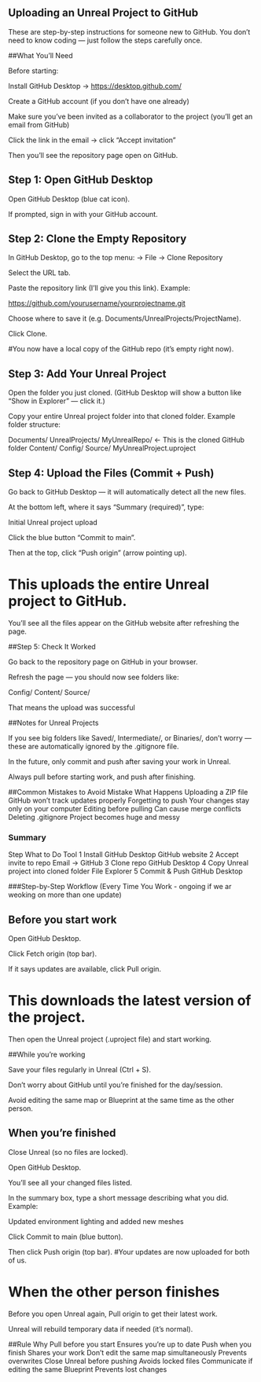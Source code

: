 ## Uploading an Unreal Project to GitHub 

These are step-by-step instructions for someone new to GitHub.
You don’t need to know coding — just follow the steps carefully once.

##What You’ll Need

Before starting:

Install GitHub Desktop → https://desktop.github.com/

Create a GitHub account (if you don’t have one already)

Make sure you’ve been invited as a collaborator to the project (you’ll get an email from GitHub)

Click the link in the email → click “Accept invitation”

Then you’ll see the repository page open on GitHub.

## Step 1: Open GitHub Desktop

Open GitHub Desktop (blue cat icon).

If prompted, sign in with your GitHub account.

## Step 2: Clone the Empty Repository

In GitHub Desktop, go to the top menu:
→ File → Clone Repository

Select the URL tab.

Paste the repository link (I’ll give you this link).
Example:

https://github.com/yourusername/yourprojectname.git


Choose where to save it (e.g. Documents/UnrealProjects/ProjectName).

Click Clone.

 #You now have a local copy of the GitHub repo (it’s empty right now).

## Step 3: Add Your Unreal Project

Open the folder you just cloned.
(GitHub Desktop will show a button like “Show in Explorer” — click it.)

Copy your entire Unreal project folder into that cloned folder.
Example folder structure:

Documents/
  UnrealProjects/
    MyUnrealRepo/         ← This is the cloned GitHub folder
      Content/
      Config/
      Source/
      MyUnrealProject.uproject

## Step 4: Upload the Files (Commit + Push)

Go back to GitHub Desktop — it will automatically detect all the new files.

At the bottom left, where it says “Summary (required)”, type:

Initial Unreal project upload


Click the blue button “Commit to main”.

Then at the top, click “Push origin” (arrow pointing up).

# This uploads the entire Unreal project to GitHub.
You’ll see all the files appear on the GitHub website after refreshing the page.

##Step 5: Check It Worked

Go back to the repository page on GitHub in your browser.

Refresh the page — you should now see folders like:

Config/
Content/
Source/


That means the upload was successful 

##Notes for Unreal Projects

If you see big folders like Saved/, Intermediate/, or Binaries/, don’t worry — these are automatically ignored by the .gitignore file.

In the future, only commit and push after saving your work in Unreal.

Always pull before starting work, and push after finishing.

 ##Common Mistakes to Avoid
Mistake	What Happens
Uploading a ZIP file	GitHub won’t track updates properly
Forgetting to push	Your changes stay only on your computer
Editing before pulling	Can cause merge conflicts
Deleting .gitignore	Project becomes huge and messy
### Summary
Step	What to Do	Tool
1	Install GitHub Desktop	GitHub website
2	Accept invite to repo	Email → GitHub
3	Clone repo	GitHub Desktop
4	Copy Unreal project into cloned folder	File Explorer
5	Commit & Push	GitHub Desktop




###Step-by-Step Workflow (Every Time You Work - ongoing if we ar weoking on more than one update)
## Before you start work

Open GitHub Desktop.

Click Fetch origin (top bar).

If it says updates are available, click Pull origin.
# This downloads the latest version of the project.

Then open the Unreal project (.uproject file) and start working.

##While you’re working

Save your files regularly in Unreal (Ctrl + S).

Don’t worry about GitHub until you’re finished for the day/session.

Avoid editing the same map or Blueprint at the same time as the other person.

## When you’re finished

Close Unreal (so no files are locked).

Open GitHub Desktop.

You’ll see all your changed files listed.

In the summary box, type a short message describing what you did.
Example:

Updated environment lighting and added new meshes


Click Commit to main (blue button).

Then click Push origin (top bar).
#Your updates are now uploaded for both of us.

# When the other person finishes

Before you open Unreal again, Pull origin to get their latest work.

Unreal will rebuild temporary data if needed (it’s normal).




##Rule	Why
Pull before you start	Ensures you’re up to date
Push when you finish	Shares your work
Don’t edit the same map simultaneously	Prevents overwrites
Close Unreal before pushing	Avoids locked files
Communicate if editing the same Blueprint	Prevents lost changes


